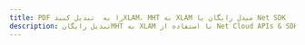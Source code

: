 ---title: PDF را به  تبدیل کنیدXLAM، MHT به XLAM مبدل رایگان یا Net SDKdescription: تبدیل رایگانMHT به XLAM با استفاده از Net Cloud APIs & SDK همچنین اسناد PDF را در Cloud ایجاد، ویرایش و رندر کنید.---